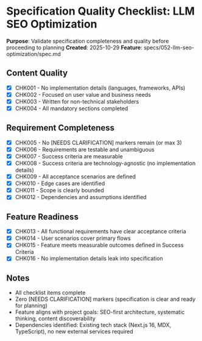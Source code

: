 # Specification Quality Checklist: LLM SEO Optimization

**Purpose**: Validate specification completeness and quality before proceeding to planning
**Created**: 2025-10-29
**Feature**: specs/052-llm-seo-optimization/spec.md

## Content Quality

- [x] CHK001 - No implementation details (languages, frameworks, APIs)
- [x] CHK002 - Focused on user value and business needs
- [x] CHK003 - Written for non-technical stakeholders
- [x] CHK004 - All mandatory sections completed

## Requirement Completeness

- [x] CHK005 - No [NEEDS CLARIFICATION] markers remain (or max 3)
- [x] CHK006 - Requirements are testable and unambiguous
- [x] CHK007 - Success criteria are measurable
- [x] CHK008 - Success criteria are technology-agnostic (no implementation details)
- [x] CHK009 - All acceptance scenarios are defined
- [x] CHK010 - Edge cases are identified
- [x] CHK011 - Scope is clearly bounded
- [x] CHK012 - Dependencies and assumptions identified

## Feature Readiness

- [x] CHK013 - All functional requirements have clear acceptance criteria
- [x] CHK014 - User scenarios cover primary flows
- [x] CHK015 - Feature meets measurable outcomes defined in Success Criteria
- [x] CHK016 - No implementation details leak into specification

## Notes

- All checklist items complete
- Zero [NEEDS CLARIFICATION] markers (specification is clear and ready for planning)
- Feature aligns with project goals: SEO-first architecture, systematic thinking, content discoverability
- Dependencies identified: Existing tech stack (Next.js 16, MDX, TypeScript), no new external services required
